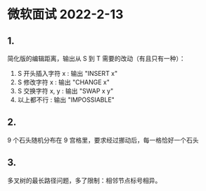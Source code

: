# 微软面试 2022-2-13

## 1.
简化版的编辑距离，输出从 S 到 T 需要的改动（有且只有一种）：

1. S 开头插入字符 x : 输出 "INSERT x"
2. S 修改字符 x : 输出 "CHANGE x"
3. S 交换字符  x, y : 输出 "SWAP x y"
4. 以上都不行 : 输出 "IMPOSSIABLE"

## 2.
9 个石头随机分布在 9 宫格里，要求经过挪动后，每一格恰好一个石头

## 3.
多叉树的最长路径问题，多了限制：相邻节点标号相异。